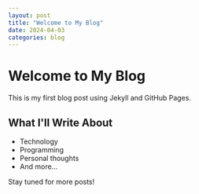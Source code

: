 ```yaml
---
layout: post
title: "Welcome to My Blog"
date: 2024-04-03
categories: blog
---
```


# Welcome to My Blog

This is my first blog post using Jekyll and GitHub Pages.

## What I'll Write About

- Technology
- Programming
- Personal thoughts
- And more...

Stay tuned for more posts! 